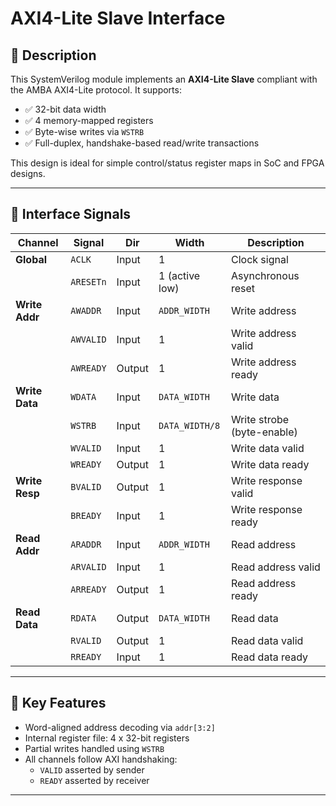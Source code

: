 # AXI4-Lite Slave Interface

## 📘 Description

This SystemVerilog module implements an **AXI4-Lite Slave** compliant with the AMBA AXI4-Lite protocol. It supports:

- ✅ 32-bit data width
- ✅ 4 memory-mapped registers
- ✅ Byte-wise writes via `WSTRB`
- ✅ Full-duplex, handshake-based read/write transactions

This design is ideal for simple control/status register maps in SoC and FPGA designs.

---

## 📡 Interface Signals

| Channel        | Signal         | Dir     | Width         | Description                              |
|----------------|----------------|---------|---------------|------------------------------------------|
| **Global**     | `ACLK`         | Input   | 1             | Clock signal                             |
|                | `ARESETn`      | Input   | 1 (active low) | Asynchronous reset                       |
| **Write Addr** | `AWADDR`       | Input   | `ADDR_WIDTH`  | Write address                            |
|                | `AWVALID`      | Input   | 1             | Write address valid                      |
|                | `AWREADY`      | Output  | 1             | Write address ready                      |
| **Write Data** | `WDATA`        | Input   | `DATA_WIDTH`  | Write data                               |
|                | `WSTRB`        | Input   | `DATA_WIDTH/8`| Write strobe (byte-enable)               |
|                | `WVALID`       | Input   | 1             | Write data valid                         |
|                | `WREADY`       | Output  | 1             | Write data ready                         |
| **Write Resp** | `BVALID`       | Output  | 1             | Write response valid                     |
|                | `BREADY`       | Input   | 1             | Write response ready                     |
| **Read Addr**  | `ARADDR`       | Input   | `ADDR_WIDTH`  | Read address                             |
|                | `ARVALID`      | Input   | 1             | Read address valid                       |
|                | `ARREADY`      | Output  | 1             | Read address ready                       |
| **Read Data**  | `RDATA`        | Output  | `DATA_WIDTH`  | Read data                                |
|                | `RVALID`       | Output  | 1             | Read data valid                          |
|                | `RREADY`       | Input   | 1             | Read data ready                          |

---

## 🧠 Key Features

- Word-aligned address decoding via `addr[3:2]`
- Internal register file: 4 x 32-bit registers
- Partial writes handled using `WSTRB`
- All channels follow AXI handshaking:
  - `VALID` asserted by sender
  - `READY` asserted by receiver

---


